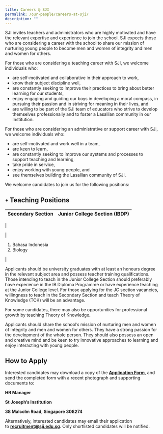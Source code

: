 ```yaml
---
title: Careers @ SJI
permalink: /our-people/careers-at-sji/
description: ""
---
```

SJI invites teachers and administrators who are highly motivated and have the relevant expertise and experience to join the school. SJI expects those who are considering a career with the school to share our mission of nurturing young people to become men and women of integrity and men and women for others.

For those who are considering a teaching career with SJI, we welcome individuals who:

*   are self-motivated and collaborative in their approach to work,
*   know their subject discipline well,
*   are constantly seeking to improve their practices to bring about better learning for our students,
*   enjoy engaging and guiding our boys in developing a moral compass, in pursuing their passion and in striving for meaning in their lives, and
*   are willing to be part of the SJI team of educators who strive to develop themselves professionally and to foster a Lasallian community in our Institution.

  

For those who are considering an administrative or support career with SJI, we welcome individuals who:

*   are self-motivated and work well in a team,
*   are keen to learn,
*   are constantly seeking to improve our systems and processes to support teaching and learning,
*   take pride in service,
*   enjoy working with young people, and
*   see themselves building the Lasallian community of SJI.

  

We welcome candidates to join us for the following positions:

• Teaching Positions
--------------------

| Secondary Section | Junior College Section (IBDP) |
| --- | --- |
| 
  


 | 

1.  Bahasa Indonesia
2.  Biology  
    

 |

  

Applicants should be university graduates with at least an honours degree in the relevant subject area and possess teacher training qualifications. Those intending to teach in the Junior College Section should preferably have experience in the IB Diploma Programme or have experience teaching at the Junior College level. For those applying for the JC section vacancies, willingness to teach in the Secondary Section and teach Theory of Knowledge (TOK) will be an advantage.

  

For some candidates, there may also be opportunities for professional growth by teaching Theory of Knowledge.

  

Applicants should share the school’s mission of nurturing men and women of integrity and men and women for others. They have a strong passion for the development of the whole person. They should also possess an open and creative mind and be keen to try innovative approaches to learning and enjoy interacting with young people.

How to Apply
------------

Interested candidates may download a copy of the **[Application Form](https://www.sji.edu.sg/qql/slot/u560/Careers/Application_for_Appointment-v2_160919.pdf)**, and send the completed form with a recent photograph and supporting documents to:  

**HR Manager**

**St Joseph’s Institution**

**38 Malcolm Road, Singapore 308274**

  

Alternatively, interested candidates may email their application to [**recruitment@sji.edu.sg**](mailto:recruitment@sji.edu.sg). Only shortlisted candidates will be notified.